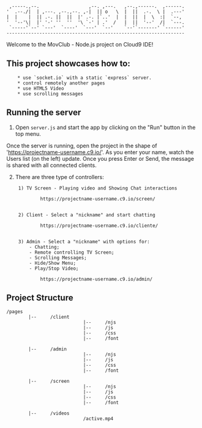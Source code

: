 
     ,-----.,--.                  ,--. ,---.   ,--.,------.  ,------.
    '  .--./|  | ,---. ,--.,--. ,-|  || o   \  |  ||  .-.  \ |  .---'
    |  |    |  || .-. ||  ||  |' .-. |`..'  |  |  ||  |  \  :|  `--, 
    '  '--'\|  |' '-' ''  ''  '\ `-' | .'  /   |  ||  '--'  /|  `---.
     `-----'`--' `---'  `----'  `---'  `--'    `--'`-------' `------'
    ----------------------------------------------------------------- 


Welcome to the MovClub - Node.js project on Cloud9 IDE!

## This project showcases how to:
    
        * use `socket.io` with a static `express` server.
        * control remotely another pages
        * use HTML5 Video
        * use scrolling messages
        
    
## Running the server

1) Open `server.js` and start the app by clicking on the "Run" button in the top menu.

Once the server is running, open the project in the shape of 'https://projectname-username.c9.io/'. As you enter your name, watch the Users list (on the left) update. Once you press Enter or Send, the message is shared with all connected clients.

2) There are three type of controllers:

        1) TV Screen - Playing video and Showing Chat interactions
        
                https://projectname-username.c9.io/screen/
        
        
        2) Client - Select a "nickname" and start chatting
        
                https://projectname-username.c9.io/cliente/
                
                
        3) Admin - Select a "nickname" with options for:
            - Chatting;
            - Remote controlling TV Screen;
            - Scrolling Messages;
            - Hide/Show Menu;
            - Play/Stop Video;
        
                https://projectname-username.c9.io/admin/
                
## Project Structure

    /pages
            |--     /client
                                |--     /njs
                                |--     /js
                                |--     /css
                                |--     /font
                                
            |--     /admin
                                |--     /njs
                                |--     /js
                                |--     /css
                                |--     /font
                                
            |--     /screen
                                |--     /njs
                                |--     /js
                                |--     /css
                                |--     /font
            
            |--     /videos
                                /active.mp4
